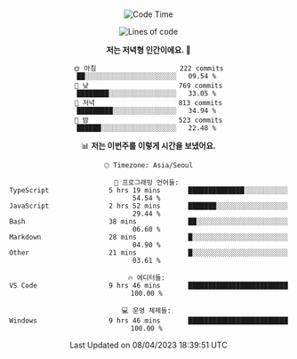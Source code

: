 <div align="center">

<br />

 <!--START_SECTION:waka-->
![Code Time](http://img.shields.io/badge/Code%20Time-469%20hrs%202%20mins-blue)

![Lines of code](https://img.shields.io/badge/%EC%A0%80%EB%8A%94%20%EC%97%AC%ED%83%9C%EA%B9%8C%EC%A7%80%20-2.7%20million%20%EC%A4%84%EC%9D%98%20%EC%BD%94%EB%93%9C%EB%A5%BC%20%EC%9E%91%EC%84%B1%ED%96%88%EC%96%B4%EC%9A%94.-blue)

**저는 저녁형 인간이에요. 🦉** 

```text
🌞 아침                     222 commits         ██░░░░░░░░░░░░░░░░░░░░░░░   09.54 % 
🌆 낮　                     769 commits         ████████░░░░░░░░░░░░░░░░░   33.05 % 
🌃 저녁                     813 commits         █████████░░░░░░░░░░░░░░░░   34.94 % 
🌙 밤　                     523 commits         ██████░░░░░░░░░░░░░░░░░░░   22.48 % 
```


📊 **저는 이번주를 이렇게 시간을 보냈어요.** 

```text
🕑︎ Timezone: Asia/Seoul

💬 프로그래밍 언어들: 
TypeScript               5 hrs 19 mins       ██████████████░░░░░░░░░░░   54.54 % 
JavaScript               2 hrs 52 mins       ███████░░░░░░░░░░░░░░░░░░   29.44 % 
Bash                     38 mins             ██░░░░░░░░░░░░░░░░░░░░░░░   06.60 % 
Markdown                 28 mins             █░░░░░░░░░░░░░░░░░░░░░░░░   04.90 % 
Other                    21 mins             █░░░░░░░░░░░░░░░░░░░░░░░░   03.61 % 

🔥 에디터들: 
VS Code                  9 hrs 46 mins       █████████████████████████   100.00 % 

💻 운영 체제들: 
Windows                  9 hrs 46 mins       █████████████████████████   100.00 % 
```


 Last Updated on 08/04/2023 18:39:51 UTC
<!--END_SECTION:waka-->

</div>
